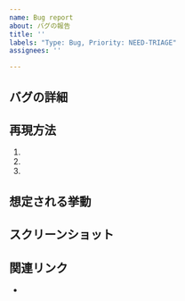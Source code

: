 ```yaml
---
name: Bug report
about: バグの報告
title: ''
labels: "Type: Bug, Priority: NEED-TRIAGE"
assignees: ''

---
```


<!-- わかる範囲で以下の項目を埋めて下さい 。-->

## バグの詳細
<!-- バグの詳細を記述してください。-->

## 再現方法
<!-- このバグを再現するための方法を記述してください。 -->
1. 
2. 
3. 

## 想定される挙動
<!-- 正しい挙動を記述してください。 -->

## スクリーンショット
<!-- バグが発生しているスクリーンショットがあれば、記述してください。 -->

## 関連リンク
<!-- slack, crashlytics, discord, twitter等のリンクを載せてください。 -->
-
